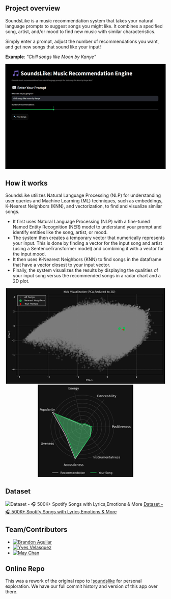 ## Project overview

SoundsLike is a music recommendation system that takes your natural language prompts to suggest songs you might like. It combines a specified song, artist, and/or mood to find new music with similar characteristics.

Simply enter a prompt, adjust the number of recommendations you want, and get new songs that sound like your input!

**Example**: _"Chill songs like Moon by Kanye"_

![](media/SoundsLikeShowcase.gif)

## How it works

SoundsLike utilizes Natural Language Processing (NLP) for understanding user queries and Machine Learning (ML) techniques, such as embeddings, K-Nearest Neighbors (KNN), and vectorization, to find and visualize similar songs.

- It first uses Natural Language Processing (NLP) with a fine-tuned Named Entity Recognition (NER) model to understand your prompt and identify entities like the song, artist, or mood.
- The system then creates a temporary vector that numerically represents your input. This is done by finding a vector for the input song and artist (using a SentenceTransformer model) and combining it with a vector for the input mood.
- It then uses K-Nearest Neighbors (KNN) to find songs in the dataframe that have a vector closest to your input vector.
- Finally, the system visualizes the results by displaying the qualities of your input song versus the recommended songs in a radar chart and a 2D plot.

<p align="center">
  <img src="media/KNN_Graph.png" alt="KNN Graph" width="500"/>
  <img src="media/Vector.png" alt="Vector Graph" width="300"/>
</p>

## Dataset

![Dataset - 🎧 500K+ Spotify Songs with Lyrics,Emotions & More](https://www.kaggle.com/datasets/devdope/900k-spotify)
<a href="https://www.kaggle.com/datasets/devdope/900k-spotify" target="_blank">Dataset - 🎧 500K+ Spotify Songs with Lyrics,Emotions & More</a>

## Team/Contributors

- [![Brandon Aguilar](https://img.shields.io/static/v1?label=Brandon%20Aguilar&message=&color=1DB954&logo=github&logoColor=white&style=flat)](https://github.com/brando008)
- [![Yves Velasquez](https://img.shields.io/static/v1?label=Yves%20Velasquez&message=&color=1DB954&logo=github&logoColor=white&style=flat)](https://github.com/HallowsYves)
- [![May Chan](https://img.shields.io/static/v1?label=May%20Chan&message=&color=1DB954&logo=github&logoColor=white&style=flat)](https://github.com/mchan78)

## Online Repo

This was a rework of the original repo to !<a href="https://github.com/HallowsYves/soundslike" target="_blank">soundslike</a>
for personal exploration. We have our full commit history and version of this app over there.
